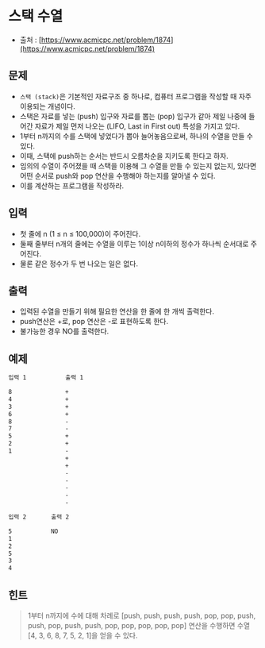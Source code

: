 # 스택 수열

- 출처 : [https://www.acmicpc.net/problem/1874](https://www.acmicpc.net/problem/1874)

## 문제

- `스택 (stack)`은 기본적인 자료구조 중 하나로, 컴퓨터 프로그램을 작성할 때 자주 이용되는 개념이다.
- 스택은 자료를 넣는 (push) 입구와 자료를 뽑는 (pop) 입구가 같아 제일 나중에 들어간 자료가 제일 먼저 나오는 (LIFO, Last in First out) 특성을 가지고 있다.
- 1부터 n까지의 수를 스택에 넣었다가 뽑아 늘어놓음으로써, 하나의 수열을 만들 수 있다.
- 이때, 스택에 push하는 순서는 반드시 오름차순을 지키도록 한다고 하자.
- 임의의 수열이 주어졌을 때 스택을 이용해 그 수열을 만들 수 있는지 없는지, 있다면 어떤 순서로 push와 pop 연산을 수행해야 하는지를 알아낼 수 있다.
- 이를 계산하는 프로그램을 작성하라.

## 입력

- 첫 줄에 n (1 ≤ n ≤ 100,000)이 주어진다.
- 둘째 줄부터 n개의 줄에는 수열을 이루는 1이상 n이하의 정수가 하나씩 순서대로 주어진다.
- 물론 같은 정수가 두 번 나오는 일은 없다.

## 출력

- 입력된 수열을 만들기 위해 필요한 연산을 한 줄에 한 개씩 출력한다.
- push연산은 +로, pop 연산은 -로 표현하도록 한다.
- 불가능한 경우 NO를 출력한다.

## 예제

```cmd
입력 1           출력 1

8               +
4               +
3               +
6               +
8               -
7               -
5               +
2               +
1               -
                +
                +
                -
                -
                -
                -
                -
```

```cmd
입력 2       출력 2 

5           NO
1
2
5
3
4
```

## 힌트

> 1부터 n까지에 수에 대해 차례로 [push, push, push, push, pop, pop, push, push, pop, push, push, pop, pop, pop, pop, pop] 연산을 수행하면 수열 [4, 3, 6, 8, 7, 5, 2, 1]을 얻을 수 있다.